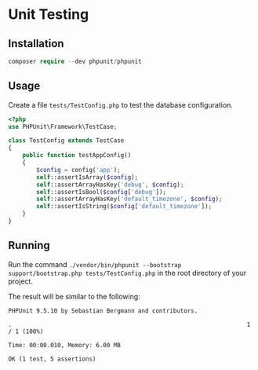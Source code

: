 # Unit Testing

## Installation
 
```php
composer require --dev phpunit/phpunit
```

## Usage
Create a file `tests/TestConfig.php` to test the database configuration.
```php
<?php
use PHPUnit\Framework\TestCase;

class TestConfig extends TestCase
{
    public function testAppConfig()
    {
        $config = config('app');
        self::assertIsArray($config);
        self::assertArrayHasKey('debug', $config);
        self::assertIsBool($config['debug']);
        self::assertArrayHasKey('default_timezone', $config);
        self::assertIsString($config['default_timezone']);
    }
}
```

## Running

Run the command `./vendor/bin/phpunit --bootstrap support/bootstrap.php tests/TestConfig.php` in the root directory of your project.

The result will be similar to the following:
```text
PHPUnit 9.5.10 by Sebastian Bergmann and contributors.

.                                                                   1 / 1 (100%)

Time: 00:00.010, Memory: 6.00 MB

OK (1 test, 5 assertions)
```
